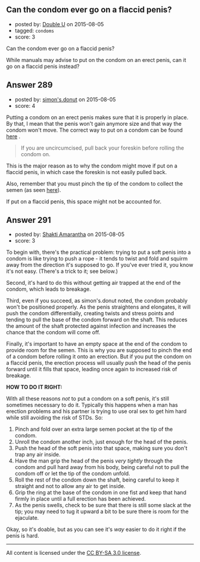 ## Can the condom ever go on a flaccid penis?

- posted by: [Double U](https://stackexchange.com/users/2907088/double-u) on 2015-08-05
- tagged: `condoms`
- score: 3

Can the condom ever go on a flaccid penis? 

While manuals may advise to put on the condom on an erect penis, can it go on a flaccid penis instead? 


## Answer 289

- posted by: [simon's.donut](https://stackexchange.com/users/6730974/simon-s-donut) on 2015-08-05
- score: 4

<p>Putting a condom on an erect penis makes sure that it is properly in place. By that, I mean that the penis won't gain anymore size and that way the condom won't move. 
The correct way to put on a condom can be found <a href="http://sexuality.about.com/od/contraception/ht/putoncondom.htm" rel="nofollow">here</a> .</p>

<blockquote>
  <p>If you are uncircumcised, pull back your foreskin before rolling the condom on.</p>
</blockquote>

<p>This is the major reason as to why the condom might move if put on a flaccid penis, in which case the foreskin is not easily pulled back.</p>

<p>Also, remember that you must pinch the tip of the condom to collect the semen (as seen <a href="http://www.avert.org/images/6110-how-put-condom-diagrams" rel="nofollow">here</a>). </p>

<p>If put on a flaccid penis, this space might not be accounted for.</p>



## Answer 291

- posted by: [Shakti Amarantha](https://stackexchange.com/users/6557352/shakti-amarantha) on 2015-08-05
- score: 3

To begin with, there's the practical problem:  trying to put a soft penis into a condom is like trying to push a rope - it tends to twist and fold and squirm away from the direction it's supposed to go.  If you've ever tried it, you know it's not easy. (There's a trick to it; see below.)

Second, it's hard to do this without getting air trapped at the end of the condom, which leads to breakage.

Third, even if you succeed, as simon's.donut noted, the condom probably won't be positioned properly. As the penis straightens and elongates, it will push the condom differentially, creating twists and stress points and tending to pull the base of the condom forward on the shaft.  This reduces the amount of the shaft protected against infection and increases the chance that the condom will come off.

Finally, it's important to have an empty space at the end of the condom to provide room for the semen.  This is why you are supposed to pinch the end of a condom before rolling it onto an erection.  But if you put the condom on a flaccid penis, the erection process will usually push the head of the penis forward until it fills that space, leading once again to increased risk of breakage.

**HOW TO DO IT RIGHT:**

With all these reasons *not* to put a condom on a soft penis, it's still sometimes necessary to do it.  Typically this happens when a man has erection problems and his partner is trying to use oral sex to get him hard while still avoiding the risk of STDs.  So:

 1. Pinch and fold over an extra large semen pocket at the tip of the condom. 
 2. Unroll the condom another inch, just enough for the head of the
    penis.
 3. Push the head of the soft penis into that space, making sure you
    don't trap any air inside.
 4. Have the man grip the head of the penis *very tightly* through the condom
    and pull hard away from his body, being careful not to pull the condom off
    or let the tip of the condom unfold.
 5. Roll the rest of the condom down the shaft, being careful to keep it
    straight and not to allow any air to get inside.
 6. Grip the ring at the base of the condom in one fist and keep that
    hand firmly in place until a full erection has been achieved.
 7. As the penis swells, check to be sure that there is still some slack
    at the tip; you may need to tug it upward a bit to be sure there is
    room for the ejaculate.

Okay, so it's doable, but as you can see it's *way* easier to do it right if the penis is hard.



---

All content is licensed under the [CC BY-SA 3.0 license](https://creativecommons.org/licenses/by-sa/3.0/).
